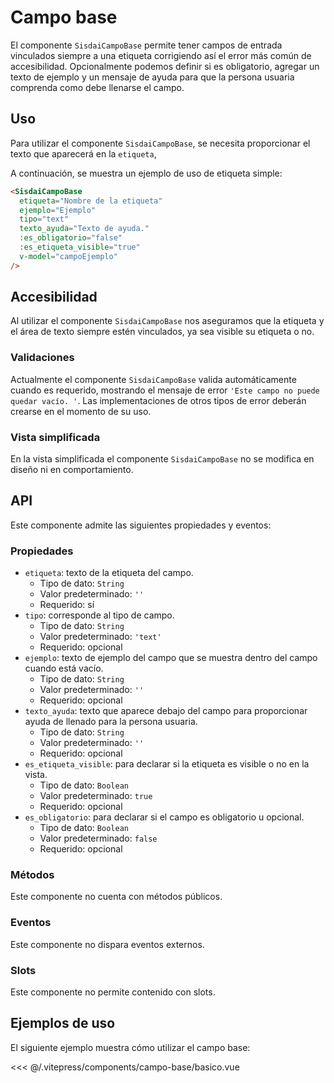 <script setup>
import EjemploBasico from "../../.vitepress/components/campo-base/basico.vue";
</script>

# Campo base

El componente `SisdaiCampoBase` permite tener campos de entrada vinculados siempre a una etiqueta corrigiendo así el error más común de accesibilidad. Opcionalmente podemos definir si es obligatorio, agregar un texto de ejemplo y un mensaje de ayuda para que la persona usuaria comprenda como debe llenarse el campo. 

<section id="uso">

## Uso

Para utilizar el componente `SisdaiCampoBase`, se necesita proporcionar el texto que aparecerá en la `etiqueta`, 

A continuación, se muestra un ejemplo de uso de etiqueta simple:

```html
<SisdaiCampoBase 
  etiqueta="Nombre de la etiqueta"
  ejemplo="Ejemplo"
  tipo="text"
  texto_ayuda="Texto de ayuda."
  :es_obligatorio="false"
  :es_etiqueta_visible="true"
  v-model="campoEjemplo"
/>
```

## Accesibilidad

Al utilizar el componente `SisdaiCampoBase` nos aseguramos que la etiqueta y el área de texto siempre estén vinculados, ya sea visible su etiqueta o no. 

### Validaciones

Actualmente el componente `SisdaiCampoBase` valida automáticamente cuando es requerido, mostrando el mensaje de error `'Este campo no puede quedar vacío. '`. Las implementaciones de otros tipos de error deberán crearse en el momento de su uso. 

### Vista simplificada

En la vista simplificada el componente `SisdaiCampoBase` no se modifica en diseño ni en comportamiento.

</section>

<section id="api">

## API

Este componente admite las siguientes propiedades y eventos:

### Propiedades

- `etiqueta`: texto de la etiqueta del campo.
  - Tipo de dato: `String`
  - Valor predeterminado: `''`
  - Requerido: sí
- `tipo`: corresponde al tipo de campo.
  - Tipo de dato: `String`
  - Valor predeterminado: `'text'`
  - Requerido: opcional
- `ejemplo`: texto de ejemplo del campo que se muestra dentro del campo cuando está vacío.
  - Tipo de dato: `String`
  - Valor predeterminado: `''`
  - Requerido: opcional
- `texto_ayuda`: texto que aparece debajo del campo para proporcionar ayuda de llenado para la persona usuaria.
  - Tipo de dato: `String`
  - Valor predeterminado: `''`
  - Requerido: opcional
- `es_etiqueta_visible`: para declarar si la etiqueta es visible o no en la vista.
  - Tipo de dato: `Boolean`
  - Valor predeterminado: `true`
  - Requerido: opcional
- `es_obligatorio`: para declarar si el campo es obligatorio u opcional.
  - Tipo de dato: `Boolean`
  - Valor predeterminado: `false`
  - Requerido: opcional

### Métodos

Este componente no cuenta con métodos públicos.

### Eventos

Este componente no dispara eventos externos.

### Slots

Este componente no permite contenido con slots.

</section>

<section id="ejemplos">

## Ejemplos de uso

El siguiente ejemplo muestra cómo utilizar el campo base:

<EjemploBasico />
<<< @/.vitepress/components/campo-base/basico.vue
</section>